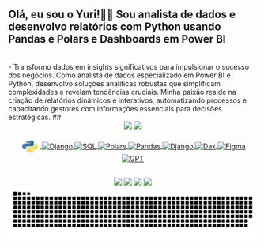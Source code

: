 ## Olá, eu sou o Yuri!👋🏼 Sou analista de dados e desenvolvo relatórios com Python usando Pandas e Polars e Dashboards em Power BI
<br>
- Transformo dados em insights significativos para impulsionar o sucesso dos negócios. Como analista de dados especializado em Power BI e Python, desenvolvo soluções analíticas robustas que simplificam complexidades e revelam tendências cruciais. Minha paixão reside na criação de relatórios dinâmicos e interativos, automatizando processos e capacitando gestores com informações essenciais para decisões estratégicas.
##
<br>
<!--github stats-->
<div align="center" style="display: inline">
   <a href="https://github.com/yurivfernandes">
   <div style="display: inline_block">
      <img height="175em" src="https://github-readme-stats.vercel.app/api?username=yurivfernandes&show_icons=true&include_all_commits=true&count_private=true&bg_color=151515&border_color=9C4E6A&title_color=d7d8c0&text_color=d1c89a&icon_color=5aa2c9"/>
      <img height="175em" src="https://github-readme-stats.vercel.app/api/top-langs/?username=yurivfernandes&layout=compact&langs_count=7&bg_color=151515&border_color=9C4E6A&title_color=d7d8c0&text_color=d5e5e4&icon_color=5aa2c9"/>
   </div>
</div>

<div align="center" style="display: inline_block"><br>

   <img align="center" alt="Python" height="30" width="40" src="https://raw.githubusercontent.com/devicons/devicon/master/icons/python/python-original.svg">
  <img align="center" alt="Django" height="30" width="60" src="https://www.svgrepo.com/show/353657/django-icon.svg">
  <img align="center" alt="SQL" height="30" width="60" src="https://upload.wikimedia.org/wikipedia/commons/thumb/8/87/Sql_data_base_with_logo.png/640px-Sql_data_base_with_logo.png">
  <img align="center" alt="Polars" height="30" width="60" src="https://res.cloudinary.com/zoominfo-com/image/upload/w_52,h_52,c_fit/pola.rs">
  <img align="center" alt="Pandas" height="40" width="40" src="https://pandas.pydata.org//static/img/favicon_white.ico">
  <img align="center" alt="Django" height="30" width="60" src="https://www.svgrepo.com/show/353657/django-icon.svg">
  <img align="center" alt="Dax" height="30" width="60" src="https://iconape.com/wp-content/files/qn/54858/svg/dax.svg">
  <img align="center" alt="Figma" height="30" width="30" src="https://cdn.iconscout.com/icon/free/png-256/free-figma-logo-icon-download-in-svg-png-gif-file-formats--technology-social-media-vol-3-pack-logos-icons-3030133.png?f=webp&w=256">
  <img align="center" alt="GPT" height="30" width="30" src="https://static.vecteezy.com/system/resources/previews/024/558/807/non_2x/openai-chatgpt-logo-icon-free-png.png">
</div>
  
  ##
 
<div align="center"> 
  <a href="https://instagram.com/yurivfernandes" target="_blank"><img src="https://img.shields.io/badge/-Instagram-%23E4405F?style=for-the-badge&logo=instagram&logoColor=white" target="_blank"></a>
   <a href="https://www.youtube.com/@yurivianafernandes" target="_blank"><img src="https://img.shields.io/badge/-youtube-%23E4405F?style=for-the-badge&logo=youtube&logoColor=white" target="_blank"></a> 
  <a href = "mailto:yuri.viana.fernandes@gmail.com"><img src="https://img.shields.io/badge/-Gmail-%23333?style=for-the-badge&logo=gmail&logoColor=white" target="_blank"></a>
  <a href="https://www.linkedin.com/in/yurianalistabi" target="_blank"><img src="https://img.shields.io/badge/-LinkedIn-%230077B5?style=for-the-badge&logo=linkedin&logoColor=white" target="_blank"></a> 
  
</div>

<picture>
  <source media="(prefers-color-scheme: dark)" srcset="https://raw.githubusercontent.com/yurivfernandes/yurivfernandes-/output/github-contribution-grid-snake-dark.svg">
  <source media="(prefers-color-scheme: light)" srcset="https://raw.githubusercontent.com/yurivfernandes/yurivfernandes-/output/github-contribution-grid-snake.svg">
  <img alt="github contribution grid snake animation" src="https://raw.githubusercontent.com/yurivfernandes/yurivfernandes-/output/github-contribution-grid-snake.svg">
</picture>
